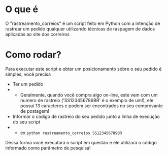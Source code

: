 # O que é
O "rastreamento_correios" é um script feito em Python com a intenção de rastrear um pedido qualquer utilizando técnicas de raspagem de dados aplicadas ao site dos correiros

# Como rodar?
Para executar este script e obter um posicionamento sobre o seu pedido é simples, você precisa
- Ter um pedido
- - Geralmente, quando você compra algo on-line, este vem com um numero de rastreio ('SS123456789BR' é o exemplo de um!), ele possui 13 caracteres e podem ser encontrados no seu comprovante de postagem!
- Informar o código de rastreio do seu pedido junto a linha de execução do seu script
- - ex `python rastreamento_correios SS123456789BR`

Dessa forma você executará o script em questão e ele utilizará o código informado como parâmetro de pesquisa!

